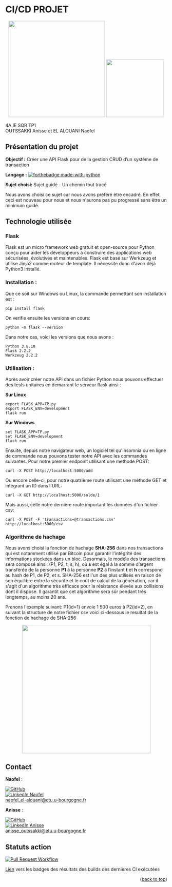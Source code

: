 <a name="readme-top"></a>

# CI/CD PROJET


<p align="center">
  <img src="https://user-images.githubusercontent.com/93181410/166483696-8a4daae2-d6e3-4a61-b425-f5118cc6e085.png" width="300"/>
  <img src="https://user-images.githubusercontent.com/93181410/210587101-8d27cb1b-14ed-4bad-8c16-a579c4ad7289.png" width="180"/>
</p>

4A IE SQR TP1  
OUTSSAKKI Anisse et EL ALOUANI Naofel

## Présentation du projet

**Objectif :** Créer une API Flask pour de la gestion CRUD d’un système de transaction

**Langage :** [![forthebadge made-with-python](http://ForTheBadge.com/images/badges/made-with-python.svg)](https://www.python.org/)

**Sujet choisi:** Sujet guidé - Un chemin tout tracé

Nous avons choisi ce sujet car nous avons préféré être encadré. En effet, ceci est nouveau pour nous et nous n'aurons pas pu progressé sans être un minimum guidé.


## Technologie utilisée
### Flask 
Flask est un micro framework web gratuit et open-source pour Python conçu pour aider les développeurs à construire des applications web sécurisées, évolutives et maintenables. Flask est basé sur Werkzeug et utilise Jinja2 comme moteur de template. Il nécessite donc d'avoir déjà Python3 installé.

### Installation :
Que ce soit sur Windows ou Linux, la commande permettant son installation est : 

```
pip install flask
```

On verifie ensuite les versions en cours:

```
python -m flask --version
```
Dans notre cas, voici les versions que nous avons :
```
Python 3.8.10
Flask 2.2.2
Werkzeug 2.2.2
```

### Utilisation :
Après avoir créer notre API dans un fichier Python nous pouvons effectuer des tests unitaires en demarrant le serveur flask ainsi :

**Sur Linux**
```
export FLASK_APP=TP.py
export FLASK_ENV=development
flask run
```
**Sur Windows**
```
set FLASK_APP=TP.py
set FLASK_ENV=development
flask run
```
Ensuite, depuis notre navigateur web, un logiciel tel qu'insomnia ou en ligne de commande nous pouvons tester notre API avec les commandes suivantes.
Pour notre premier endpoint utilisant une methode POST:
```
curl -X POST http://localhost:5000/add
```

Ou encore celle-ci, pour notre quatrième route utilisant une méthode GET et intégrant un ID dans l'URL:
```
curl -X GET http://localhost:5000/solde/1
```

Mais aussi, celle notre dernière route important les données d'un fichier csv:
```
curl -X POST -F 'transactions=@transactions.csv' http://localhost:5000/csv
```

### Algorithme de hachage
Nous avons choisi la fonction de hachage **SHA-256** dans nos transactions qui est notamment utilisé par Bitcoin pour garantir l'intégrité des informations stockées dans un bloc. Desormais, le modèle des transactions sera composé ainsi: (P1, P2, t, s, h), où **s** est égal à la somme d’argent transférée de la personne **P1** à la personne **P2** à l’instant **t** et **h** correspond au hash de P1, de P2, et s.
SHA-256 est l'un des plus utilisés en raison de son équilibre entre la sécurité et le coût de calcul de la génération, car il s'agit d'un algorithme très efficace pour la résistance élevée aux collisions dont il dispose. Il garantit que cet algorithme sera sûr pendant très longtemps, au moins 20 ans.

Prenons l'exemple suivant: P1(id=1) envoie 1 500 euros à P2(id=2), en suivant la structure de notre fichier csv voici ci-dessous le resultat de la fonction de hachage de SHA-256
<p align="center">
  <img src="https://user-images.githubusercontent.com/93181410/216112844-c86df570-61a5-4ea3-bd50-6d74ae75c005.png" width="400"/>
</p>



## Contact

**Naofel** : 

[![GitHub][github-shield1]][github-url]     
[![LinkedIn Naofel][linkedin-shield]][linkedin-url]    
naofel_el-alouani@etu.u-bourgogne.fr


**Anisse** : 

[![GitHub][github-shield2]][github-url1]   
[![LinkedIn Anisse][linkedin-shield]][linkedin-url2]  
anisse_outssakki@etu.u-bourgogne.fr



## Statuts action

[![Pull Request Workflow](https://github.com/Naofel-eal/4A_SQR_CI-CD/actions/workflows/blank.yml/badge.svg)](https://github.com/Naofel-eal/4A_SQR_CI-CD/actions/workflows/blank.yml)

[Lien](https://github.com/Naofel-eal/4A_SQR_CI-CD/blob/main/.github/workflows/README.md) vers les badges des résultats des builds des dernières CI exécutées

<p align="right">(<a href="#readme-top">back to top</a>)</p>

[linkedin-shield]: https://img.shields.io/badge/-LinkedIn-black.svg?style=for-the-badge&logo=linkedin&colorB=555
[linkedin-url]: https://www.linkedin.com/in/naofel-el-alouani-83a947197/
[linkedin-url2]: https://www.linkedin.com/in/anisse-outssakki-101926199/
[github-shield1]: https://img.shields.io/github/followers/AnisseO?style=social
[github-shield2]: https://img.shields.io/github/followers/Naofel-eal?style=social
[github-url]: https://github.com/Naofel-eal
[github-url1]: https://github.com/AnisseO
[mail-shield]: https://www.icone-png.com/png/10/9870.png
